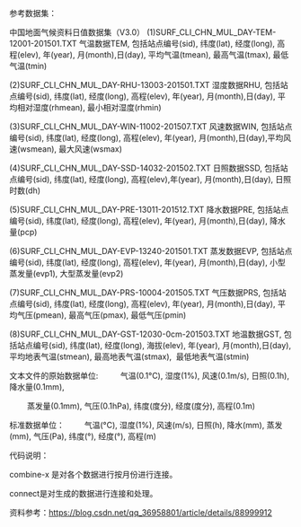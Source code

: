 参考数据集：

中国地面气候资料日值数据集（V3.0）
(1)SURF_CLI_CHN_MUL_DAY-TEM-12001-201501.TXT
气温数据TEM, 包括站点编号(sid), 纬度(lat), 经度(long), 高程(elev), 年(year), 月(month),日(day), 平均气温(tmean), 最高气温(tmax), 最低气温(tmin)

(2)SURF_CLI_CHN_MUL_DAY-RHU-13003-201501.TXT
湿度数据RHU, 包括站点编号(sid), 纬度(lat), 经度(long), 高程(elev), 年(year), 月(month),日(day), 平均相对湿度(rhmean), 最小相对湿度(rhmin)

(3)SURF_CLI_CHN_MUL_DAY-WIN-11002-201507.TXT
风速数据WIN, 包括站点编号(sid), 纬度(lat), 经度(long), 高程(elev), 年(year), 月(month),日(day),平均风速(wsmean), 最大风速(wsmax)

(4)SURF_CLI_CHN_MUL_DAY-SSD-14032-201502.TXT
日照数据SSD, 包括站点编号(sid), 纬度(lat), 经度(long), 高程(elev),年(year), 月(month),日(day), 日照时数(dh)

(5)SURF_CLI_CHN_MUL_DAY-PRE-13011-201512.TXT
降水数据PRE, 包括站点编号(sid), 纬度(lat), 经度(long), 高程(elev), 年(year), 月(month),日(day), 降水量(pcp)

(6)SURF_CLI_CHN_MUL_DAY-EVP-13240-201501.TXT
蒸发数据EVP, 包括站点编号(sid), 纬度(lat), 经度(long), 高程(elev), 年(year), 月(month),日(day), 小型蒸发量(evp1), 大型蒸发量(evp2)

(7)SURF_CLI_CHN_MUL_DAY-PRS-10004-201505.TXT
气压数据PRS, 包括站点编号(sid), 纬度(lat), 经度(long), 高程(elev), 年(year), 月(month),日(day), 平均气压(pmean), 最高气压(pmax), 最低气压(pmin)

(8)SURF_CLI_CHN_MUL_DAY-GST-12030-0cm-201503.TXT
地温数据GST, 包括站点编号(sid), 纬度(lat), 经度(long), 海拔(elev), 年(year), 月(month),日(day), 平均地表气温(stmean), 最高地表气温(stmax),  最低地表气温(stmin)

文本文件的原始数据单位: 
        气温(0.1°C), 湿度(1%), 风速(0.1m/s), 日照(0.1h), 降水量(0.1mm), 

        蒸发量(0.1mm), 气压(0.1hPa), 纬度(度分), 经度(度分), 高程(0.1m)

标准数据单位：
        气温(°C), 湿度(1%), 风速(m/s), 日照(h), 降水(mm), 蒸发(mm), 气压(Pa), 纬度(°), 经度(°), 高程(m)
 
代码说明：

combine-x 是对各个数据进行按月份进行连接。

connect是对生成的数据进行连接和处理。

资料参考：https://blog.csdn.net/qq_36958801/article/details/88999912
